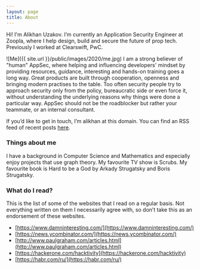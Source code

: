 ```yaml
---
layout: page
title: About
---
```


<p class="message">
  Hi! I'm Alikhan Uzakov. I’m currently an Application Security Engineer at Zoopla, where I help design, build and secure the future of prop tech. Previously I worked at Clearswift, PwC.
</p>

![Me]({{ site.url }}/public/images/2020/me.jpg)
I am a strong believer of "human" AppSec, where helping and influencing developers' mindset by providing resources, guidance, interesting and hands-on training goes a long way. Great products are built through cooperation, openness and bringing modern practises to the table. Too often security people try to approach security only from the policy, bureaucratic side or even force it, without understanding the underlying reasons why things were done a particular way. AppSec should not be the roadblocker but rather your teammate, or an internal consultant.

If you’d like to get in touch, I’m alikhan at this domain.
You can find an RSS feed of recent posts <a href="https://uzakov.io/atom.xml">here</a>.



### Things about me
I have a background in Computer Science and Mathematics and especially enjoy projects that use graph theory.
My favourite TV show is Scrubs. My favourite book is Hard to be a God by Arkady Strugatsky and Boris Strugatsky.

### What do I read?
This is the list of some of the websites that I read on a regular basis. Not everything written on them I necessarily agree with, so don’t take this as an endorsement of these websites.

- [https://www.damninteresting.com/](https://www.damninteresting.com/)
- [https://news.ycombinator.com/](https://news.ycombinator.com/)
- [http://www.paulgraham.com/articles.html](http://www.paulgraham.com/articles.html)
- [https://hackerone.com/hacktivity](https://hackerone.com/hacktivity)
- [https://habr.com/ru/](https://habr.com/ru/)
